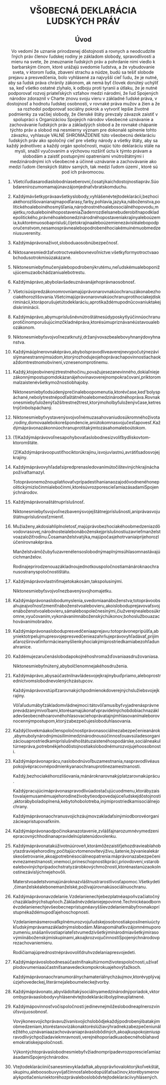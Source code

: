<h1 align='center'>VŠOBECNÁ DEKLARÁCIA LUDSKÝCH PRÁV</h1>
<h2 align='center'>Úvod</h2>
<p align='center'>Vo vedomí že uznanie prirodzenej dôstojnosti a rovnych a neodcudzite ľných práv členov ľudskej rodiny je základom slobody, spravodlivosti a mieru na svete,
že zneuznanie ľudských práv a pohrdanie nimi viedlo k barbarským činom, ktoré urážajú svedomie ľudstva, a že vybudovanie sveta, v ktorom ľudia, zbavení strachu a núdze, budú sa tešiť slobode prejavu a presvedčenia, bolo vyhlásené za najvyšší cieľ ľudu,
že je nutné, aby sa ľudsk práva chránily zákonom, ak nemá byť človek donúteý uchýliť sa, keď všetko ostatné zlyhalo, k odboju proti tyranii a útlaku,
že je nutné podporovať rozvoj priateľských vzťahov medzi národmi,
že ľud Spojených národov zdoraznil v Charte znovu svoju vieru v základné ľudské práva, v dostojnosť a hodnotu ľudskej osobnosti, v rovnaké práva mužov a žien a že sa rozhodol podporovať sociálny pokrok a vytvoriť lepšie životné podmienky za vačšej slobody,
že členské štáty prevzaly závazok zaistiť v spolupráci s Organizáciou Spojeých národov všeobecné uznávanie a zachovávanie ľudských práv a základýých slobod a
že rovnaké chápanie týchto práv a slobod má nesmierny význam pre dokonalé splnenie tohto závazku,
vyhlasuje
VALNÉ SHROMAŽDENIE
túto všeobecnú deklaráciu ľudských práv ako spoločný cieľ pre všetky národy a všetky štáty, aby sa každý jednotlivec a každý orgán spoločnosti, majúc túto deklaráciu stále na mysli, snažil vyučovaním a výchovou rozšíriť úctu k týmto právam a slobodám a zaistiť postupnými opatreniami vnútroštátnými i medzinárodnými ich všeobecné a účinné uznávanie a zachovávanie ako medzi ľudom členských štátov samých, tak medzi ľudom území , ktoré sú pod ich právomocou.</p>
<ol>
  <li>
    <p>Všetciľudiasarodiaslobodníaseberovní,čosatýkaichdostojnostiapráv.Súobdarenírozumomamajúnavzájomjednaťvbratskomduchu.</p>
  </li>
  <li>
    <p>Každýmávšetkyprávaavšetkyslobody,vyhlášenévtejtodeklarácii,bezhociakéhorozlišovanianajmapodľarasy,farby,pohlavia,jazyka,náboženstva,politickéhoaleboinéhosmýšľania,národnostnéhoalebosociálnéhopovodu,majetku,rodualeboinéhopostaveniaŽiadenrozdielsanebuderobiťnapodkladepolitického,právnéhoalebonedzinárodnéhopostaveniakrajinyaleboúzemia,kuktorémuosobaprísluší,čijetokrajinaaleboúzemienezávisléalebopodporučenstvom,nesamosprávnealebopodrobenéhociakémuinémuobmedzeniusuverenity.</p>
  </li>
  <li>
    <p>Každýmáprávonaživot,sloboduaosobnúbezpečnosť.</p>
  </li>
  <li>
    <p>Niktosanesmiedržaťvotroctvealebovnevoľníctve:všetkyformyotroctvaaobchodusotrokmisúzakázané.</p>
  </li>
  <li>
    <p>Niktonesmiebyťmučenýalebopodrobenýkrutému,neľudskémualeboponižujúcemuzaobchádzaniualebotrestu.</p>
  </li>
  <li>
    <p>Každýmáprávo,abybolavšadeuznávanájehoprávnaosobnosť.</p>
  </li>
  <li>
    <p>Všetcisúsipredzákonomrovníamajúprávonarovnakúochranuzákonabezhociakéhorozlišovania.Všetcimajúprávonarovnakúochranuprotihociakejdiskriminácii,ktoráporušujetútodeklaráciu,aprotikaždémupodnűcovaniuktakejdiskriminácii.</p>
  </li>
  <li>
    <p>Každýmáprávo,abymupríslušnévnútroštátnesúdyposkytlyúčinnúochranuprotičinomporušujúcimzčkladnépráva,ktorésúmupriznávanéústavoualebozákonom.</p>
  </li>
  <li>
    <p>Niktonesmiebyťsvojvoľnezatknutý,držanývovazbealebovyhnanýdovyhnanstva.</p>
  </li>
  <li>
    <p>Každýmáúplnerovnaképrávo,abybolspravodliveaverejnevypočutýnezávislýmanestrannýmsúdom,ktorýrozhodujeojehoprávachapovinnostiachaokaždomtrestnomobvinení,vznesenomprotinemu.</p>
  </li>
  <li>
    <p>Každý,ktojeobvinenýztrestnéhočinu,považujesezanevinného,dokiaľniejezákonnýmpostupomdokázanájehovinavoverejnompokračovaní,priktorommalzaistenévšetkymožnostiobhajoby.</p>
    <p>Niktonesmiebyťodsúdenýprečinaleboopomenutia,ktorévčase,ked'bolyspáchané,nebolytrestnépodľaštátnéhoalebomedzinárodnéhopráva.Rovnakonesmiebyťuloženýťažšítrestnežtrest,ktorýmoholbyťuloženývčase,ketrestnýčinbolspáchaný.</p>
  </li>
  <li>
    <p>Niktonesmiebyťvystavenýsvojvoľnémuzasahovaniudosúkromnéhoživota,rodiny,domovaalebokorešpondencie,aniútokomnasvojučesťapovesť.Každýmáprávonazákonnúochranuprotitakýmtozásahomaleboútokom.</p>
  </li>
  <li>
    <p>(1)Každýmáprávovoľnesapohybovaťaslobodnesizvoliťbydliskovtom-ktoromštáte.</p>
    <p>(2)Každýmáprávoopustiťhociktorúkrajinu,isvojuvlastnú,avrátiťsadosvojejkrajiny.</p>
  </li>
  <li>
    <p>Každýmáprávovyhľadaťsipredprenasledovanímútočištevinýchkrajináchapožívaťtamazyl.</p>
    <p>Totoprávonemožnouplatňovaťvprípadestíhanianaozajodôvodnenéhonepolitickýmizločinmialebočinmi,ktorésúvrozporescieľamiazásadamiSpojenýchnárodov.</p>
  </li>
  <li>
    <p>Každýmáprávonaštátnupríslušnosť.</p>
    <p>Niktonesmiebyťsvojvoľnezbavenýsvojejštátnejpríslušnosti,aniprávasvojuštátnupríslušnosťzmieniť.</p>
  </li>
  <li>
    <p>Mužiaženy,akdosiahliplnoletosť,majúprávobezhociakéhoobmedzeniazdôvodovrasovej,národnosteialebonáboženskejpríslušnostiuzavrieťmanželstvoazaložiťrodinu.Čosamanželstvatýka,majúpočasjehotrvaniaiprijehorozlúčenírovnaképráva.</p>
    <p>Manželstvámôžubyťuzavrenélensoslobodnýmaplnýmsúhlasomnastávajúcichmanželov.</p>
    <p>Rodinajeprirodzenouazákladnoujednotkouspoločnostiamánároknaochranusostranyspoločnostištátu.</p>
  </li>
  <li>
    <p>Každýmáprávovlastniťmajetokakosám,takspolusinými.</p>
    <p>Niktonesmiebyťsvojvoľnezbavenýsvojhomajetku.</p>
  </li>
  <li>
    <p>Každýmáprávonaslobodumyslenia,svedomiaanáboženstva;totoprávoobsahujeajvoľnosťzmeniťnáboženstvoalebovieru,akoisloboduprejavovaťsvojenáboženstvoalebovieru,sámalebospolečnesinými,čiužverejnealebosúkromne,vyučovaním,vykonávanímnáboženskýchúkonov,bohoslužbouazachovávanímobradov.</p>
  </li>
  <li>
    <p>Každýmáprávonaslobodupresvedčeniaaprejavu:totoprávonepripúšťa,abyniektotrpelujmupresvojepresvedčenieazahrňujeprávovyhľadávať,prijímaťarozširovaťinformácieamyšlienkyhociakýmiprostriedkamiabezohľadunahranice.</p>
  </li>
  <li>
    <p>Každémujezaručenáslobodapokojnéhoshromažďovaniaasdružovaniasa.</p>
    <p>Niktonesmiebyťnútený,abybolčlenomnejakéhosdruženia.</p>
  </li>
  <li>
    <p>Každýmáprávo,abysaúčastnilnavládesvojejkrajinybuďpriamo,aleboprostredníctvomslobodnevolenýchzástupcov.</p>
    <p>Každýmáprávovstúpiťzarovnakýchpodmienokdoverejnýchslužiebsvojejkrajiny.</p>
    <p>Vôľaľudumábyťzákladomvládnejmoci:tátovôľamusíbyťvyjadrenásprávneprevádzanýmivoľbami,ktorésamajúkonaťvpravidelnýchobdobiachnazákladevšeobecnéhoarovnéhohlasovaciehoprávatajnýmhlasovanímaleborovnocennýmpostupom,ktorýzabezpečujesloboduhlasovania.</p>
  </li>
  <li>
    <p>Každýčlovekmáakočlenspoločnostiprávonasociálnezabezpečenieanárok,abymubolynárodnýmúsilímimedzinárodnousúčinnosťouavsúladesorganizáciouaprostriedkamipríslušnéhoštátuzaistenéhospodárske,sociálneakultúrnepráva,potrebnékjehodôstojnostiakslobodnémurozvojujehoosobnosti.</p>
  </li>
  <li>
    <p>Každýmáprávonaprácu,naslobodnúvoľbuzamestnania,naspravodlivéauspokojivépracovnépodmienkyanaochranuprotinezamestnanosti.</p>
    <p>Každý,bezhociakéhorozlišovania,mánároknarovnakýplatzarovnakúprácu.</p>
    <p>Každýpracujúcimáprávonaspravodlivúadostačujúcuodmenu,ktorábyzaisťovalajemusamémuajehorodineživobytieodpovedajúceľudskejdôstojnosti,aktorábyboladoplnená,kebytohobolotreba,inýmiprostriedkamisociálnejochrany.</p>
    <p>Každýmáprávonaochranusvojichzáujmovzakladaťsinýmiodborovéorganizácieapristupovaťkním.</p>
  </li>
  <li>
    <p>Každýmáprávonaodpočinokanazotavenie,zvlášťajnarozumnévymedzeniepracovnýchhodínanapravidelnúplatenúdovolenku.</p>
  </li>
  <li>
    <p>Každýmáprávonatakúživotnúúroveň,ktorámôžezaistiťjehozdravieablahobytazdraviejehorodiny,počítajúcvtomenovitevýživu,šatenie,bývaniealekárskeošetrovanie,akoajpotrebnésociálneopatrenia:máprávonazabezpečenievnezamestnanosti,vnemoci,prineschopnostikpráci,priovdovení,vstarobealebovinýchprípadochstratyzárobkovýchmožností,ktorénastanúzaokolnostínezávislýchnejehovôli.</p>
    <p>Materstvoadetstvomajúnároknazvláštnustrarostlivosťapomoc.Všetkydeti,čimanželskéalebonemanželské,požívajúrovnakúsociálnuochranu.</p>
  </li>
  <li>
    <p>Každýmáprávonavzdelanie.Vzdelanienechjebezplatnéaspoňvzačiatočnýchazákladnýchstupňoch.Základnévzdelaniejepovinné.Technickéaodbornévzdelanienechjevšeobecneprístupnéavyššievzdelaniemábyťrovnakoprístupnékaždémupodľajehoschopností.</p>
    <p>Vzdelaniemásmerovaťkplnémurozvojuľudskejosobnostiakposilneniuúctykľudskýmprávamazákladnýmslobodám.Mánapomáhaťkvzájomnémuporozumeniu,snášanlivostiapriateľstvumedzivšetkýminárodmiavšetkýmirasovýmiináboženskýmiskupinami,akoajkrozvojučinnostiSpojenýchnárodovprezachovaniemieru.</p>
    <p>Rodičiamajúprednostnéprávovoliťdruhvzdelaniapresvojedeti.</p>
  </li>
  <li>
    <p>Každýmáprávoslobodnesaúčastniťnakultúrnomživotespoločnosti,užívaťplodovumeniaaúčastniťsanavedeckompokrokuajehovýťažkoch.</p>
    <p>Každýmáprávonaochranumorálnychamateriálnychzáujmov,ktorévyplývajúzjehovedeckej,literárnejaleboumeleckejtvorby.</p>
  </li>
  <li>
    <p>Každýmáprávonato,abyvládoltakýsociálnyamedzinárodnýporiadok,vktorombyprávaaslobodyvyhlásenévtejtodeklaráciibolyplneuplatnené.</p>
  </li>
  <li>
    <p>Každýmápovinnosťvočispoločnosti:jedinevnejmôžeslobodneaplnerozvinúťsvojuosobnosť.</p>
    <p>Vovýkonesvojichprávavužívanísvojichslobôdjekaždýpodrobenýibatakýmobmedzeniam,ktoréstanovízákonaktoréslúžiavýhradnekzabezpečeniunáležitého,uznávaniaazachovávaniaprávaslobôdiných,akoajkuspokojeniuspravodlivýchpožiadaviekmravnosti,verejnéhoporiadkuaobecnéhoblahavdemokratiskejspoločnosti.</p>
    <p>VýkontýchtoprávaslobodnesmiebyťvžiadnomprípadevrozporescieľamiazásadamiSpojenýchnárodov.</p>
  </li>
  <li>
    <p>Vtejtodeklaráciiničsanesmievykladaťtak,abyoprávňovaloktorýkoľvekštát,skupinu,aleboosobuvyvíjaťčinnosťalebodopúšťaťsačinov,ktorébysmerovalykpotlačeniuniektoréhozprávaleboslobôdvtejtodeklaráciivyhlásených.</p>
  </li>
</ol>